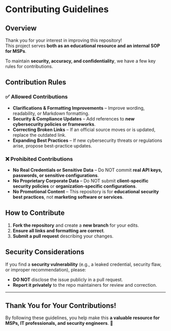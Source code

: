 # Contributing Guidelines

## **Overview**

Thank you for your interest in improving this repository!  
This project serves **both as an educational resource and an internal SOP for MSPs**.  

To maintain **security, accuracy, and confidentiality**, we have a few key rules for contributions.

## **Contribution Rules**

### ✅ **Allowed Contributions**

- **Clarifications & Formatting Improvements** – Improve wording, readability, or Markdown formatting.  
- **Security & Compliance Updates** – Add references to **new cybersecurity policies or frameworks**.  
- **Correcting Broken Links** – If an official source moves or is updated, replace the outdated link.  
- **Expanding Best Practices** – If new cybersecurity threats or regulations arise, propose best-practice updates.  

### ❌ **Prohibited Contributions**

- **No Real Credentials or Sensitive Data** – Do NOT commit **real API keys, passwords, or sensitive configurations**.  
- **No Proprietary Corporate Data** – Do NOT submit **client-specific security policies** or **organization-specific configurations**.  
- **No Promotional Content** – This repository is for **educational security best practices**, not **marketing software or services**.  

## **How to Contribute**

1. **Fork the repository** and create a **new branch** for your edits.  
2. **Ensure all links and formatting are correct**.  
3. **Submit a pull request** describing your changes.  

## **Security Considerations**

If you find a **security vulnerability** (e.g., a leaked credential, security flaw, or improper recommendation), please:  

- **DO NOT** disclose the issue publicly in a pull request.  
- **Report it privately** to the repo maintainers for review and correction.

---

## **Thank You for Your Contributions!**

By following these guidelines, you help make this **a valuable resource for MSPs, IT professionals, and security engineers**. 🚀  
